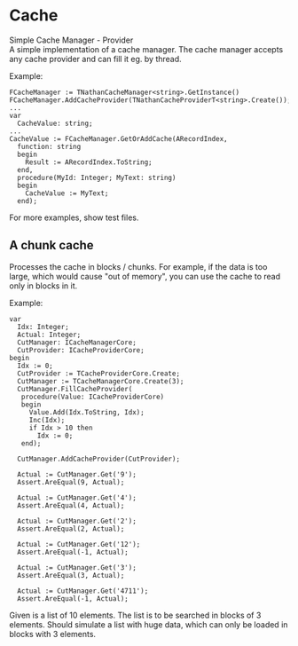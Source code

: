 # Cache
Simple Cache Manager - Provider<br>
A simple implementation of a cache manager. The cache manager accepts any cache provider and can fill it eg. by thread.

Example:

```delphi
FCacheManager := TNathanCacheManager<string>.GetInstance()
FCacheManager.AddCacheProvider(TNathanCacheProviderT<string>.Create());
...
var
  CacheValue: string;
...
CacheValue := FCacheManager.GetOrAddCache(ARecordIndex,
  function: string
  begin
    Result := ARecordIndex.ToString;
  end,
  procedure(MyId: Integer; MyText: string)
  begin
    CacheValue := MyText;
  end);
```
For more examples, show test files.

## A chunk cache
Processes the cache in blocks / chunks. For example, if the data is too large, which would cause "out of memory", you can use the cache to read only in blocks in it.<br>

Example:

```delphi
var
  Idx: Integer;
  Actual: Integer;
  CutManager: ICacheManagerCore;
  CutProvider: ICacheProviderCore;
begin
  Idx := 0;
  CutProvider := TCacheProviderCore.Create;
  CutManager := TCacheManagerCore.Create(3);
  CutManager.FillCacheProvider(
   procedure(Value: ICacheProviderCore)
   begin
     Value.Add(Idx.ToString, Idx);
     Inc(Idx);
     if Idx > 10 then
       Idx := 0;
   end);
   
  CutManager.AddCacheProvider(CutProvider);

  Actual := CutManager.Get('9');
  Assert.AreEqual(9, Actual);

  Actual := CutManager.Get('4');
  Assert.AreEqual(4, Actual);

  Actual := CutManager.Get('2');
  Assert.AreEqual(2, Actual);

  Actual := CutManager.Get('12');
  Assert.AreEqual(-1, Actual);

  Actual := CutManager.Get('3');
  Assert.AreEqual(3, Actual);

  Actual := CutManager.Get('4711');
  Assert.AreEqual(-1, Actual);
```
Given is a list of 10 elements. The list is to be searched in blocks of 3 elements. Should simulate a list with huge data, which can only be loaded in blocks with 3 elements.
